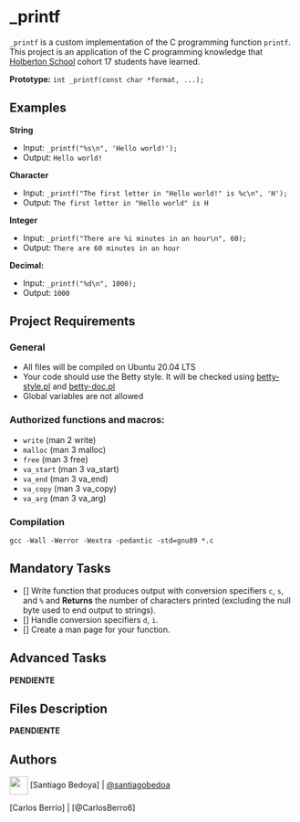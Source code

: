 # _printf
```_printf``` is a custom implementation of the C programming function ```printf```. This project is an application of the C programming knowledge that [Holberton School](https://www.holbertonschool.com/) cohort 17 students have learned.

**Prototype:** ```int _printf(const char *format, ...);```

## Examples
**String**
* Input: ```_printf("%s\n", 'Hello world!');```
* Output: ```Hello world!```

**Character**
* Input: ```_printf("The first letter in "Hello world!" is %c\n", 'H');```
* Output: ```The first letter in "Hello world" is H```

**Integer**
* Input: ```_printf("There are %i minutes in an hour\n", 60);```
* Output: ```There are 60 minutes in an hour```

**Decimal:**
* Input: ```_printf("%d\n", 1000);```
* Output:  ```1000```

## Project Requirements
### General
* All files will be compiled on Ubuntu 20.04 LTS
* Your code should use the Betty style. It will be checked using [betty-style.pl](https://github.com/holbertonschool/Betty/blob/master/betty-style.pl) and [betty-doc.pl](https://github.com/holbertonschool/Betty/blob/master/betty-doc.pl)
* Global variables are not allowed
### Authorized functions and macros:
  * ```write``` (man 2 write)
  * ```malloc``` (man 3 malloc)
  * ```free``` (man 3 free)
  * ```va_start``` (man 3 va_start)
  * ```va_end``` (man 3 va_end)
  * ```va_copy``` (man 3 va_copy)
  * ```va_arg``` (man 3 va_arg)
### Compilation
```gcc -Wall -Werror -Wextra -pedantic -std=gnu89 *.c```

## Mandatory Tasks
- [] Write function that produces output with conversion specifiers ```c```, ```s```, and ```%``` and **Returns** the number of characters printed (excluding the null byte used to end output to strings).
- [] Handle conversion specifiers ```d```, ```i```.
- [] Create a man page for your function.

## Advanced Tasks
**PENDIENTE**

## Files Description
**PAENDIENTE**

## Authors
<a href = 'https://www.twitter.com/crisgrvc'> <img width = '32px' align= 'center' src="https://raw.githubusercontent.com/rahulbanerjee26/githubAboutMeGenerator/main/icons/twitter.svg"/></a>
[Santiago Bedoya] | [@santiagobedoa](https://twitter.com/santiagobedoa)


[Carlos Berrío] | [@CarlosBerro6]
